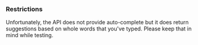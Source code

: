 ### Restrictions

Unfortunately, the API does not provide auto-complete but it does return suggestions based on whole words that you've typed. Please keep that in mind while testing.
